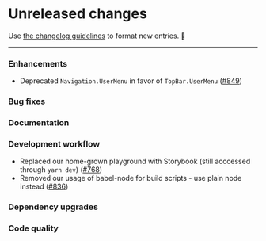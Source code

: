 # Unreleased changes

Use [the changelog guidelines](https://git.io/polaris-changelog-guidelines) to format new entries. 💜

---

### Enhancements

- Deprecated `Navigation.UserMenu` in favor of `TopBar.UserMenu` ([#849](https://github.com/Shopify/polaris-react/pull/849))

### Bug fixes

### Documentation

### Development workflow

- Replaced our home-grown playground with Storybook (still acccessed through `yarn dev`) ([#768](https://github.com/Shopify/polaris-react/pull/768))
- Removed our usage of babel-node for build scripts - use plain node instead ([#836](https://github.com/Shopify/polaris-react/pull/836))

### Dependency upgrades

### Code quality
